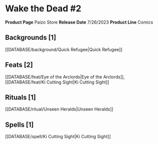 ﻿---
id: '207'
name: Wake the Dead 2
rarity: Common
rus_type_level: null
source: null
trait: null
type: Source

---
# Wake the Dead #2

**Product Page** Paizo Store
**Release Date** 7/26/2023
**Product Line** Comics

## Backgrounds [1]

[[DATABASE/background/Quick Refugee|Quick Refugee]]

## Feats [2]

[[DATABASE/feat/Eye of the Arclords|Eye of the Arclords]], [[DATABASE/feat/Ki Cutting Sight|Ki Cutting Sight]]

## Rituals [1]

[[DATABASE/ritual/Unseen Heralds|Unseen Heralds]]

## Spells [1]

[[DATABASE/spell/Ki Cutting Sight|Ki Cutting Sight]]